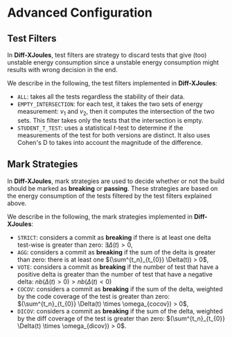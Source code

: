 # Advanced Configuration

## Test Filters

In **Diff-XJoules**, test filters are strategy to discard tests that give (too) unstable energy consumption since a unstable energy consumption might results with wrong decision in the end.

We describe in the following, the test filters implemented in **Diff-XJoules**:

- `ALL`: takes all the tests regardless the stability of their data.
- `EMPTY_INTERSECTION`: for each test, it takes the two sets of energy measurement: $v_1$ and $v_2$, then it computes the intersection of the two sets. This filter takes only the tests that the intersection is empty.
- `STUDENT_T_TEST`: uses a statistical $t$-test to determine if the measurements of the test for both versions are distinct. It also uses Cohen's D to takes into account the magnitude of the difference.

## Mark Strategies

In **Diff-XJoules**, mark strategies are used to decide whether or not the build should be marked as **breaking** or **passing**.
These strategies are based on the energy consumption of the tests filtered by the test filters explained above.

We describe in the following, the mark strategies implemented in **Diff-XJoules**:

- `STRICT`: considers a commit as **breaking** if there is at least one delta test-wise is greater than zero: $\exists\Delta(t) > 0$,
- `AGG`: considers a commit as **breaking** if the sum of the delta is greater than zero: there is at least one $(\sum^{t_n}_{t_{0}} \Delta(t)) > 0$,
- `VOTE`: considers a commit as **breaking** if the number of test that have a positive delta is greater than the number of test that have a negative delta: $nb(\Delta(t) > 0) > nb(\Delta(t) < 0)$
- `COCOV`: considers a commit as **breaking** if the sum of the delta, weighted by the code coverage of the test is greater than zero: $(\sum^{t_n}_{t_{0}} \Delta(t) \times \omega_{cocov}) > 0$,
- `DICOV`: considers a commit as **breaking** if the sum of the delta, weighted by the diff coverage of the test is greater than zero: $(\sum^{t_n}_{t_{0}} \Delta(t) \times \omega_{dicov}) > 0$.
